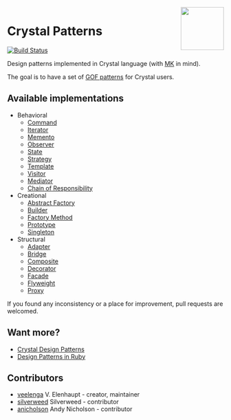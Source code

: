 <img src='https://gitcdn.link/repo/veelenga/bin/master/crystal-patterns/logo.png' width='100' align='right'>

# Crystal Patterns
[![Build Status](https://travis-ci.org/crystal-community/crystal-patterns.svg?branch=master)](https://travis-ci.org/crystal-community/crystal-patterns)

Design patterns implemented in Crystal language (with [MK](http://mortalkombat.wikia.com) in mind).

The goal is to have a set of [GOF patterns](http://www.blackwasp.co.uk/gofpatterns.aspx) for Crystal users.

## Available implementations

- Behavioral
  - [Command](behavioral/command.cr)
  - [Iterator](behavioral/iterator.cr)
  - [Memento](behavioral/memento.cr)
  - [Observer](behavioral/observer.cr)
  - [State](behavioral/state.cr)
  - [Strategy](behavioral/strategy.cr)
  - [Template](behavioral/template.cr)
  - [Visitor](behavioral/visitor.cr)
  - [Mediator](behavioral/mediator.cr)
  - [Chain of Responsibility](behavioral/chain_of_responsibility.cr)
- Creational
  - [Abstract Factory](creational/abstract_factory.cr)
  - [Builder](creational/builder.cr)
  - [Factory Method](creational/factory_method.cr)
  - [Prototype](creational/prototype.cr)
  - [Singleton](creational/singleton.cr)
- Structural
  - [Adapter](structural/adapter.cr)
  - [Bridge](structural/bridge.cr)
  - [Composite](structural/composite.cr)
  - [Decorator](structural/decorator.cr)
  - [Facade](structural/facade.cr)
  - [Flyweight](structural/flyweight.cr)
  - [Proxy](structural/proxy.cr)

If you found any inconsistency or a place for improvement, pull requests are welcomed.

## Want more?

* [Crystal Design Patterns](https://github.com/bthachdev/crystal-design-patterns)
* [Design Patterns in Ruby](https://github.com/nslocum/design-patterns-in-ruby)

## Contributors

* [veelenga](https://github.com/veelenga) V. Elenhaupt - creator, maintainer
* [silverweed](https://github.com/silverweed) Silverweed - contributor
* [anicholson](https://github.com/anicholson) Andy Nicholson - contributor
